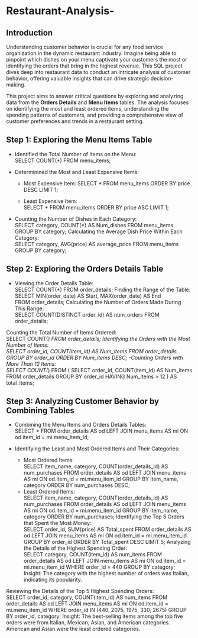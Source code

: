 # Restaurant-Analysis-

## Introduction
Understanding customer behavior is crucial for any food service organization in the dynamic restaurant industry. Imagine being able to pinpoint which dishes on your menu captivate your customers the most or identifying the orders that bring in the highest revenue. This SQL project dives deep into restaurant data to conduct an intricate analysis of customer behavior, offering valuable insights that can drive strategic decision-making.

This project aims to answer critical questions by exploring and analyzing data from the **Orders Details** and **Menu Items** tables. The analysis focuses on identifying the most and least ordered items, understanding the spending patterns of customers, and providing a comprehensive view of customer preferences and trends in a restaurant setting.

## Step 1: Exploring the Menu Items Table

- Identified the Total Number of Items on the Menu:<br/>
  SELECT COUNT(*)
  FROM menu_items;
- Determinined  the Most and Least Expensive Items:<br/>
  - Most Expensive Item:
    SELECT * 
    FROM menu_items
    ORDER BY price DESC
    LIMIT 1;
  
  - Least Expensive Item:<br/>
    SELECT * 
    FROM menu_items
    ORDER BY price ASC
    LIMIT 1;
    
- Counting the Number of Dishes in Each Category:<br/>
  SELECT category, COUNT(*) AS Num_dishes
  FROM menu_items
  GROUP BY category;
Calculating the Average Dish Price Within Each Category:<br/>
  SELECT category, AVG(price) AS average_price
  FROM menu_items
  GROUP BY category;

 ## Step 2: Exploring the Orders Details Table<br/>

- Viewing the Order Details Table:<br/>
  SELECT COUNT(*)
  FROM order_details;
Finding the Range of the Table:
  SELECT MIN(order_date) AS Start, MAX(order_date) AS End<br/>
  FROM order_details;
Calculating the Number of Orders Made During This Range:<br/>
  SELECT COUNT(DISTINCT order_id) AS num_orders
  FROM order_details;
  
Counting the Total Number of Items Ordered:<br/>
  SELECT COUNT(*)
  FROM order_details;
Identifying the Orders with the Most Number of Items:<br/>
  SELECT order_id, COUNT(item_id) AS Num_items
  FROM order_details
  GROUP BY order_id
  ORDER BY Num_items DESC;
-Counting Orders with More Than 12 Items:<br/>
  SELECT COUNT(*)
  FROM (
    SELECT order_id, COUNT(item_id) AS Num_items<br/>
    FROM order_details
    GROUP BY order_id
    HAVING Num_items > 12
  ) AS total_items;

## Step 3: Analyzing Customer Behavior by Combining Tables<br/>

- Combining the Menu Items and Orders Details Tables:<br/>
  SELECT *
  FROM order_details AS od
  LEFT JOIN menu_items AS mi
  ON od.item_id = mi.menu_item_id;
  
- Identifying the Least and Most Ordered Items and Their Categories:<br/>
  - Most Ordered Items:<br/>
    SELECT item_name, category, COUNT(order_details_id) AS num_purchases
    FROM order_details AS od
    LEFT JOIN menu_items AS mi
    ON od.item_id = mi.menu_item_id
    GROUP BY item_name, category
    ORDER BY num_purchases DESC;
  - Least Ordered Items:<br/>
    SELECT item_name, category, COUNT(order_details_id) AS num_purchases
    FROM order_details AS od
    LEFT JOIN menu_items AS mi
    ON od.item_id = mi.menu_item_id
    GROUP BY item_name, category
    ORDER BY num_purchases;
Identifying the Top 5 Orders that Spent the Most Money:<br/>
  SELECT order_id, SUM(price) AS Total_spent
  FROM order_details AS od
  LEFT JOIN menu_items AS mi
  ON od.item_id = mi.menu_item_id
  GROUP BY order_id
  ORDER BY Total_spent DESC
  LIMIT 5;
Analyzing the Details of the Highest Spending Order:<br/>
  SELECT category, COUNT(item_id) AS num_items
  FROM order_details AS od
  LEFT JOIN menu_items AS mi
  ON od.item_id = mi.menu_item_id
  WHERE order_id = 440
  GROUP BY category;
  Insight: The category with the highest number of orders was Italian, indicating its popularity.<br/>

Reviewing the Details of the Top 5 Highest Spending Orders:<br/>
  SELECT order_id, category, COUNT(item_id) AS num_items
  FROM order_details AS od
  LEFT JOIN menu_items AS mi
  ON od.item_id = mi.menu_item_id
  WHERE order_id IN (440, 2075, 1975, 330, 2675)
  GROUP BY order_id, category;
  Insight: The best-selling items among the top five orders were from Italian, Mexican, Asian, and American categories. American and Asian were the least ordered categories.
